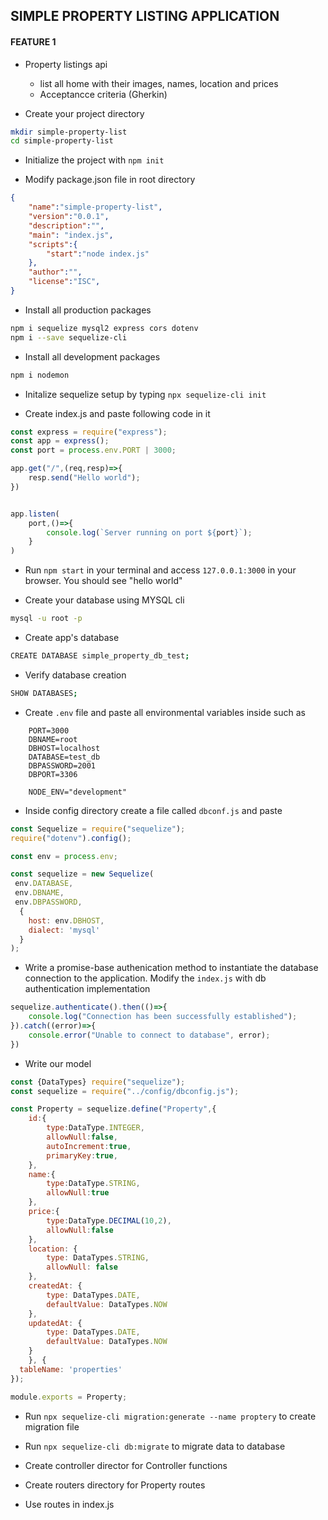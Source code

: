 ## SIMPLE PROPERTY LISTING APPLICATION

#### FEATURE 1
- Property listings api
    - list all home with their images, names, location and prices
    - Acceptancce criteria (Gherkin)


- Create your project directory 
```sh
mkdir simple-property-list
cd simple-property-list
```

- Initialize the project with `npm init`

- Modify package.json file in root directory
```json
{
    "name":"simple-property-list",
    "version":"0.0.1",
    "description":"",
    "main": "index.js",
    "scripts":{
        "start":"node index.js"
    },
    "author":"",
    "license":"ISC",
}
```
- Install all production packages
```sh
npm i sequelize mysql2 express cors dotenv
npm i --save sequelize-cli

```

- Install all development packages 
```sh
npm i nodemon
```

- Initalize sequelize setup by typing `npx sequelize-cli init`

- Create index.js and paste following code in it
```js
const express = require("express");
const app = express();
const port = process.env.PORT | 3000;

app.get("/",(req,resp)=>{
    resp.send("Hello world");
})


app.listen(
    port,()=>{
        console.log(`Server running on port ${port}`);
    }
)
```

- Run `npm start` in your terminal and access `127.0.0.1:3000` in your browser. You should see "hello world"

- Create your database using MYSQL cli
```sh
mysql -u root -p
```

- Create app's database
```sh
CREATE DATABASE simple_property_db_test;
```

- Verify database creation
```sh
SHOW DATABASES;
```
- Create `.env` file and paste all environmental variables inside such as
```env
    PORT=3000
    DBNAME=root
    DBHOST=localhost
    DATABASE=test_db
    DBPASSWORD=2001
    DBPORT=3306

    NODE_ENV="development"
``` 

- Inside config directory create a file called `dbconf.js` and paste
```js
const Sequelize = require("sequelize");
require("dotenv").config();

const env = process.env;

const sequelize = new Sequelize(
 env.DATABASE,
 env.DBNAME,
 env.DBPASSWORD,
  {
    host: env.DBHOST,
    dialect: 'mysql'
  }
);
```

- Write a promise-base authenication method to instantiate the database connection to the application. Modify the `index.js` with db authentication implementation
```js
sequelize.authenticate().then(()=>{
    console.log("Connection has been successfully established");
}).catch((error)=>{
    console.error("Unable to connect to database", error);
})
```

- Write our model
```js
const {DataTypes} require("sequelize");
const sequelize = require("../config/dbconfig.js");

const Property = sequelize.define("Property",{
    id:{
        type:DataType.INTEGER,
        allowNull:false,
        autoIncrement:true,
        primaryKey:true,
    },
    name:{
        type:DataType.STRING,
        allowNull:true
    },
    price:{
        type:DataType.DECIMAL(10,2),
        allowNull:false
    },
    location: {
        type: DataTypes.STRING,
        allowNull: false
    },
    createdAt: {
        type: DataTypes.DATE,
        defaultValue: DataTypes.NOW
    },
    updatedAt: {
        type: DataTypes.DATE,
        defaultValue: DataTypes.NOW
    }
    }, {
  tableName: 'properties'
});

module.exports = Property;
```

- Run `npx sequelize-cli migration:generate --name proptery`  to create migration file

- Run `npx sequelize-cli db:migrate` to migrate data to database

- Create controller director for Controller functions

- Create routers directory for Property routes

- Use routes in index.js